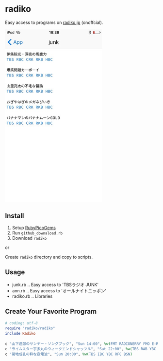# radiko
Easy access to programs on [radiko.jp](http://radiko.jp/) (onoffcial).

![Screen Shot](./radiko_01.jpg)

## Install
1. Setup [RubyPicoGems](https://github.com/rubypico/RubyPicoGems)
2. Run `github_downaload.rb`
3. Download `radiko`

or 

Create `radiko` directory and copy to scripts.
 
## Usage
- junk.rb .. Easy access to 'TBSラジオ JUNK'
- ann.rb .. Easy access to 'オールナイトニッポン'
- radiko.rb .. Libraries

## Create Your Favorite Program

```ruby
# coding: utf-8
require "radiko/radiko"
include Radiko

c "山下達郎のサンデー・ソングブック", "Sun 14:00", %w(FMT RADIONERRY FMO E-RADIO FMAICHI FMGIFU)
c "ライムスター宇多丸のウィークエンドシャッフル", "Sat 22:00", %w(TBS RAB YBC RBC)
c "菊地成孔の粋な夜電波", "Sun 20:00", %w(TBS IBC YBC RFC BSN)
```

